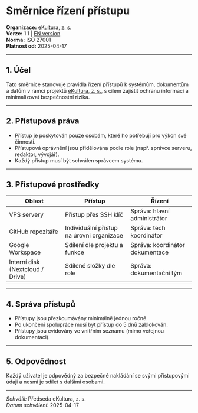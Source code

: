 # Směrnice řízení přístupu

**Organizace:** [eKultura, z. s.](https://ekultura.eu)  
**Verze:** 1.1 | [EN version](/smernice/en/access-control-policy.md)  
**Norma:** ISO 27001  
**Platnost od:** 2025-04-17  

---

## 1. Účel

Tato směrnice stanovuje pravidla řízení přístupů k systémům, dokumentům a datům v rámci projektů [eKultura, z. s.](https://ekultura.eu), s cílem zajistit ochranu informací a minimalizovat bezpečnostní rizika.

---

## 2. Přístupová práva

- Přístup je poskytován pouze osobám, které ho potřebují pro výkon své činnosti.
- Přístupová oprávnění jsou přidělována podle role (např. správce serveru, redaktor, vývojář).
- Každý přístup musí být schválen správcem systému.

---

## 3. Přístupové prostředky

| Oblast | Přístup | Řízení |
|--------|---------|--------|
| VPS servery | Přístup přes SSH klíč | Správa: hlavní administrátor |
| GitHub repozitáře | Individuální přístup na úrovni organizace | Správa: tech koordinátor |
| Google Workspace | Sdílení dle projektu a funkce | Správa: koordinátor dokumentace |
| Interní disk (Nextcloud / Drive) | Sdílené složky dle role | Správa: dokumentační tým |

---

## 4. Správa přístupů

- Přístupy jsou přezkoumávány minimálně jednou ročně.
- Po ukončení spolupráce musí být přístup do 5 dnů zablokován.
- Přístupy jsou evidovány ve vnitřním seznamu (mimo veřejnou dokumentaci).

---

## 5. Odpovědnost

Každý uživatel je odpovědný za bezpečné nakládání se svými přístupovými údaji a nesmí je sdílet s dalšími osobami.

---

*Schválil:* Předseda eKultura, z. s.  
*Datum schválení:* 2025-04-17
